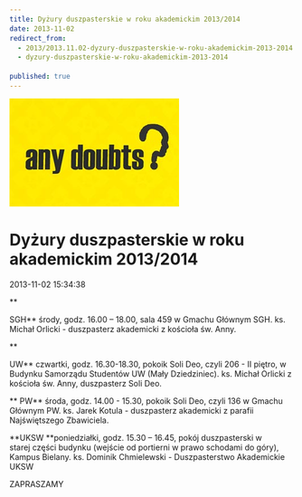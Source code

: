 ```yaml
---
title: Dyżury duszpasterskie w roku akademickim 2013/2014
date: 2013-11-02
redirect_from: 
  - 2013/2013.11.02-dyzury-duszpasterskie-w-roku-akademickim-2013-2014
  - dyzury-duszpasterskie-w-roku-akademickim-2013-2014

published: true
---
```



![/assets/posts/2013/2013-11-02-dyzury-duszpasterskie-w-roku-akademickim-20132014/any_doubts01.jpg](/assets/posts/2013/2013-11-02-dyzury-duszpasterskie-w-roku-akademickim-20132014/any_doubts01.jpg)

# Dyżury duszpasterskie w roku akademickim 2013/2014

<time>2013-11-02 15:34:38</time>


**

SGH**
 środy, godz. 16.00 – 18.00, sala 459 w Gmachu Głównym SGH. 
 ks. Michał Orlicki - duszpasterz akademicki z kościoła św. Anny.


**

UW**
 czwartki, godz. 16.30-18.30, pokoik Soli Deo, czyli 206 - II piętro, w Budynku Samorządu Studentów UW (Mały Dziedziniec).
 ks. Michał Orlicki z kościoła św. Anny, duszpasterz Soli Deo.


**
PW**
 środa, godz. 14.00 - 15.30, pokoik Soli Deo, czyli 136 w Gmachu Głównym PW.
 ks. Jarek Kotula - duszpasterz akademicki z parafii Najświętszego Zbawiciela.

**UKSW
**poniedziałki, godz. 15.30 – 16.45, pokój duszpasterski w starej części budynku (wejście od portierni w prawo schodami do góry), Kampus Bielany.
ks. Dominik Chmielewski - Duszpasterstwo Akademickie UKSW

 ZAPRASZAMY


<!--{{json:{"created_date":"2013-11-02 15:34:38","publish_down":"0000-00-00 00:00:00","id":"5321"}}}-->